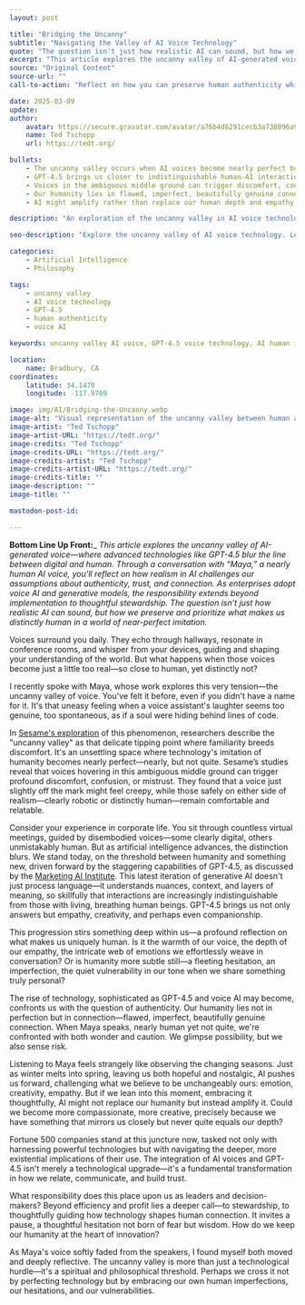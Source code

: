 ```yaml
---
layout: post

title: "Bridging the Uncanny"
subtitle: "Navigating the Valley of AI Voice Technology"
quote: "The question isn't just how realistic AI can sound, but how we preserve and prioritize what makes us distinctly human in a world of near-perfect imitation."
excerpt: "This article explores the uncanny valley of AI-generated voice—where advanced technologies like GPT-4.5 blur the line between digital and human. Through a conversation with 'Maya,' a nearly human AI voice, you'll reflect on how realism in AI challenges our assumptions about authenticity, trust, and connection. As enterprises adopt voice AI and generative models, the responsibility extends beyond implementation to thoughtful stewardship."
source: "Original Content"
source-url: ""
call-to-action: "Reflect on how you can preserve human authenticity while embracing AI advancement"

date: 2025-03-09
update:
author:
    avatar: https://secure.gravatar.com/avatar/a76b4d6291cecb3a738896a971bfb903?s=512&d=mp&r=g
    name: Ted Tschopp
    url: https://tedt.org/

bullets:
    - The uncanny valley occurs when AI voices become nearly perfect but not quite human
    - GPT-4.5 brings us closer to indistinguishable human-AI interactions
    - Voices in the ambiguous middle ground can trigger discomfort, confusion, or mistrust
    - Our humanity lies in flawed, imperfect, beautifully genuine connection
    - AI might amplify rather than replace our human depth and empathy

description: "An exploration of the uncanny valley in AI voice technology, examining how nearly human AI voices challenge our understanding of authenticity and what makes us uniquely human in an age of advanced artificial intelligence."

seo-description: "Explore the uncanny valley of AI voice technology. Learn how nearly human AI voices challenge authenticity and what preserves our unique humanity."

categories: 
    - Artificial Intelligence
    - Philosophy

tags: 
    - uncanny valley
    - AI voice technology
    - GPT-4.5
    - human authenticity
    - voice AI

keywords: uncanny valley AI voice, GPT-4.5 voice technology, AI human interaction, voice AI authenticity, artificial intelligence humanity, AI conversation

location:
    name: Bradbury, CA
coordinates:
    latitude: 34.1470
    longitude: -117.9709

image: img/AI/Bridging-the-Uncanny.webp
image-alt: "Visual representation of the uncanny valley between human and AI voices"
image-artist: "Ted Tschopp"
image-artist-URL: "https://tedt.org/"
image-credits: "Ted Tschopp"
image-credits-URL: "https://tedt.org/"
image-credits-artist: "Ted Tschopp"
image-credits-artist-URL: "https://tedt.org/"
image-credits-title: ""
image-description: ""
image-title: ""

mastodon-post-id: 

---
```


**Bottom Line Up Front:**_ _This article explores the uncanny valley of AI-generated voice—where advanced technologies like GPT-4.5 blur the line between digital and human. Through a conversation with “Maya,” a nearly human AI voice, you'll reflect on how realism in AI challenges our assumptions about authenticity, trust, and connection. As enterprises adopt voice AI and generative models, the responsibility extends beyond implementation to thoughtful stewardship. The question isn’t just how realistic AI can sound, but how we preserve and prioritize what makes us distinctly human in a world of near-perfect imitation._

Voices surround you daily. They echo through hallways, resonate in conference rooms, and whisper from your devices, guiding and shaping your understanding of the world. But what happens when those voices become just a little too real—so close to human, yet distinctly not?

I recently spoke with Maya, whose work explores this very tension—the uncanny valley of voice. You've felt it before, even if you didn't have a name for it. It's that uneasy feeling when a voice assistant's laughter seems too genuine, too spontaneous, as if a soul were hiding behind lines of code.

In [Sesame's exploration](https://www.sesame.com/research/crossing_the_uncanny_valley_of_voice) of this phenomenon, researchers describe the "uncanny valley" as that delicate tipping point where familiarity breeds discomfort. It's an unsettling space where technology's imitation of humanity becomes nearly perfect—nearly, but not quite. Sesame’s studies reveal that voices hovering in this ambiguous middle ground can trigger profound discomfort, confusion, or mistrust. They found that a voice just slightly off the mark might feel creepy, while those safely on either side of realism—clearly robotic or distinctly human—remain comfortable and relatable.

Consider your experience in corporate life. You sit through countless virtual meetings, guided by disembodied voices—some clearly digital, others unmistakably human. But as artificial intelligence advances, the distinction blurs. We stand today, on the threshold between humanity and something new, driven forward by the staggering capabilities of GPT-4.5, as discussed by the [Marketing AI Institute](https://www.marketingaiinstitute.com/blog/gpt-4.5). This latest iteration of generative AI doesn't just process language—it understands nuances, context, and layers of meaning, so skillfully that interactions are increasingly indistinguishable from those with living, breathing human beings. GPT-4.5 brings us not only answers but empathy, creativity, and perhaps even companionship.

This progression stirs something deep within us—a profound reflection on what makes us uniquely human. Is it the warmth of our voice, the depth of our empathy, the intricate web of emotions we effortlessly weave in conversation? Or is humanity more subtle still—a fleeting hesitation, an imperfection, the quiet vulnerability in our tone when we share something truly personal?

The rise of technology, sophisticated as GPT-4.5 and voice AI may become, confronts us with the question of authenticity. Our humanity lies not in perfection but in connection—flawed, imperfect, beautifully genuine connection. When Maya speaks, nearly human yet not quite, we're confronted with both wonder and caution. We glimpse possibility, but we also sense risk.

Listening to Maya feels strangely like observing the changing seasons. Just as winter melts into spring, leaving us both hopeful and nostalgic, AI pushes us forward, challenging what we believe to be unchangeably ours: emotion, creativity, empathy. But if we lean into this moment, embracing it thoughtfully, AI might not replace our humanity but instead amplify it. Could we become more compassionate, more creative, precisely because we have something that mirrors us closely but never quite equals our depth?

Fortune 500 companies stand at this juncture now, tasked not only with harnessing powerful technologies but with navigating the deeper, more existential implications of their use. The integration of AI voices and GPT-4.5 isn't merely a technological upgrade—it's a fundamental transformation in how we relate, communicate, and build trust.

What responsibility does this place upon us as leaders and decision-makers? Beyond efficiency and profit lies a deeper call—to stewardship, to thoughtfully guiding how technology shapes human connection. It invites a pause, a thoughtful hesitation not born of fear but wisdom. How do we keep our humanity at the heart of innovation?

As Maya's voice softly faded from the speakers, I found myself both moved and deeply reflective. The uncanny valley is more than just a technological hurdle—it's a spiritual and philosophical threshold. Perhaps we cross it not by perfecting technology but by embracing our own human imperfections, our hesitations, and our vulnerabilities.